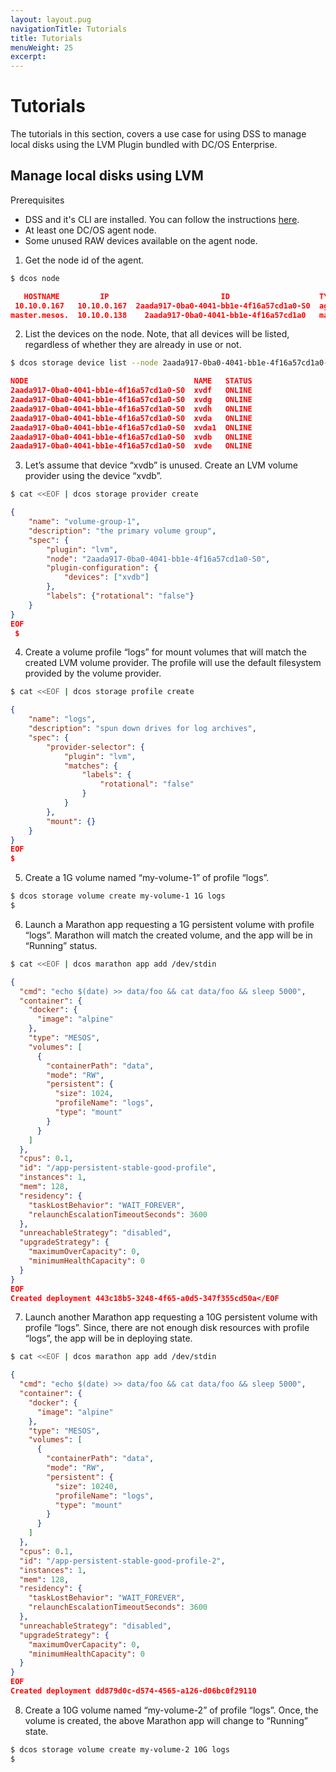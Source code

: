 ```yaml
---
layout: layout.pug
navigationTitle: Tutorials
title: Tutorials
menuWeight: 25
excerpt:
---
```


# Tutorials

The tutorials in this section, covers a use case for using DSS to manage local disks using the LVM Plugin bundled with DC/OS Enterprise.

## Manage local disks using LVM

Prerequisites
- DSS and it's CLI are installed. You can follow the instructions <a href="https://docs.google.com/document/d/1MZ7ARRAs_lmXo94h28-wCPqsqA9xDwMPSLgN7_5n84w/edit#heading=h.fdp2lkmww0z8">here</a>.
- At least one DC/OS agent node.
- Some unused RAW devices available on the agent node.

1. Get the node id of the agent.
```bash
$ dcos node
```
```json
   HOSTNAME         IP                         ID                    TYPE               REGION      ZONE
 10.10.0.167   10.10.0.167  2aada917-0ba0-4041-bb1e-4f16a57cd1a0-S0  agent            us-west-2  us-west-2b
master.mesos.  10.10.0.138    2aada917-0ba0-4041-bb1e-4f16a57cd1a0   master (leader)  us-west-2  us-west-2b 
```
2. List the devices on the node. Note, that all devices will be listed, regardless of whether they are already in use or not.
```bash
$ dcos storage device list --node 2aada917-0ba0-4041-bb1e-4f16a57cd1a0-S0
```
```json
NODE                                     NAME   STATUS
2aada917-0ba0-4041-bb1e-4f16a57cd1a0-S0  xvdf   ONLINE
2aada917-0ba0-4041-bb1e-4f16a57cd1a0-S0  xvdg   ONLINE
2aada917-0ba0-4041-bb1e-4f16a57cd1a0-S0  xvdh   ONLINE
2aada917-0ba0-4041-bb1e-4f16a57cd1a0-S0  xvda   ONLINE
2aada917-0ba0-4041-bb1e-4f16a57cd1a0-S0  xvda1  ONLINE
2aada917-0ba0-4041-bb1e-4f16a57cd1a0-S0  xvdb   ONLINE
2aada917-0ba0-4041-bb1e-4f16a57cd1a0-S0  xvde   ONLINE
```

3. Let’s assume that device “xvdb” is unused. Create an LVM volume provider using the device “xvdb”.
```bash
$ cat <<EOF | dcos storage provider create
```
```json 
{
    "name": "volume-group-1",
    "description": "the primary volume group",
    "spec": {
        "plugin": "lvm",
        "node": "2aada917-0ba0-4041-bb1e-4f16a57cd1a0-S0",
        "plugin-configuration": {
            "devices": ["xvdb"]
        },
        "labels": {"rotational": "false"}
    }
}
EOF
 $
 ```

4. Create a volume profile “logs” for mount volumes that will match the created LVM volume provider. The profile will use the default filesystem provided by the volume provider.
```bash 
$ cat <<EOF | dcos storage profile create
```
```json
{
    "name": "logs",
    "description": "spun down drives for log archives",
    "spec": {
        "provider-selector": {
            "plugin": "lvm",
            "matches": {
                "labels": {
                    "rotational": "false"
                }
            }
        },
        "mount": {}
    }
}
EOF
$
```
5. Create a 1G volume named “my-volume-1” of profile “logs”.
```bash
$ dcos storage volume create my-volume-1 1G logs
$
```
6. Launch a Marathon app requesting a 1G persistent volume with profile “logs”. Marathon will match the created volume, and the app will be in “Running” status.
```bash
$ cat <<EOF | dcos marathon app add /dev/stdin
```
```json
{
  "cmd": "echo $(date) >> data/foo && cat data/foo && sleep 5000",
  "container": {
    "docker": {
      "image": "alpine"
    },
    "type": "MESOS",
    "volumes": [
      {
        "containerPath": "data",
        "mode": "RW",
        "persistent": {
          "size": 1024,
          "profileName": "logs",
          "type": "mount"
        }
      }
    ]
  },
  "cpus": 0.1,
  "id": "/app-persistent-stable-good-profile",
  "instances": 1,
  "mem": 128,
  "residency": {
    "taskLostBehavior": "WAIT_FOREVER",
    "relaunchEscalationTimeoutSeconds": 3600
  },
  "unreachableStrategy": "disabled",
  "upgradeStrategy": {
    "maximumOverCapacity": 0,
    "minimumHealthCapacity": 0
  }
}
EOF
Created deployment 443c18b5-3248-4f65-a0d5-347f355cd50a</EOF
```

7. Launch another Marathon app requesting a 10G persistent volume with profile “logs”. Since, there are not enough disk resources with profile “logs”, the app will be in deploying state.
```bash
$ cat <<EOF | dcos marathon app add /dev/stdin
```
```json
{
  "cmd": "echo $(date) >> data/foo && cat data/foo && sleep 5000",
  "container": {
    "docker": {
      "image": "alpine"
    },
    "type": "MESOS",
    "volumes": [
      {
        "containerPath": "data",
        "mode": "RW",
        "persistent": {
          "size": 10240,
          "profileName": "logs",
          "type": "mount"
        }
      }
    ]
  },
  "cpus": 0.1,
  "id": "/app-persistent-stable-good-profile-2",
  "instances": 1,
  "mem": 128,
  "residency": {
    "taskLostBehavior": "WAIT_FOREVER",
    "relaunchEscalationTimeoutSeconds": 3600
  },
  "unreachableStrategy": "disabled",
  "upgradeStrategy": {
    "maximumOverCapacity": 0,
    "minimumHealthCapacity": 0
  }
}
EOF
Created deployment dd879d0c-d574-4565-a126-d06bc0f29110
```
8. Create a 10G volume named “my-volume-2” of profile “logs”. Once, the volume is created, the above Marathon app will change to “Running” state.
```bash
$ dcos storage volume create my-volume-2 10G logs
$
```


